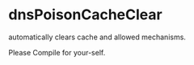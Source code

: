 # dnsPoisonCacheClear
automatically clears cache and allowed mechanisms.

Please Compile for your-self. 
